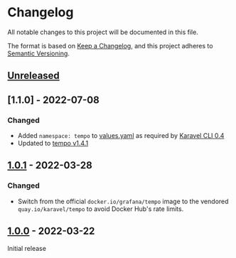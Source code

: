 # Changelog

All notable changes to this project will be documented in this file.

The format is based on [Keep a Changelog](https://keepachangelog.com/en/1.0.0/),
and this project adheres to [Semantic Versioning](https://semver.org/spec/v2.0.0.html).

## [Unreleased]

## [1.1.0] - 2022-07-08

### Changed

- Added `namespace: tempo` to [values.yaml](chart/values.yaml) as required by [Karavel CLI 0.4](https://github.com/karavel-io/cli/releases/tag/v0.4.0)
- Updated to [tempo v1.4.1](https://github.com/grafana/tempo/releases/tag/v1.4.1)

## [1.0.1] - 2022-03-28

### Changed

- Switch from the official `docker.io/grafana/tempo` image to the vendored `quay.io/karavel/tempo` to avoid Docker Hub's rate limits.

## [1.0.0] - 2022-03-22

Initial release

[unreleased]: https://github.com/karavel-io/platform-component-tempo/compare/1.0.1...HEAD
[1.0.1]: https://github.com/karavel-io/platform-component-tempo/compare/1.0.0...1.0.1
[1.0.0]: https://github.com/karavel-io/platform-component-tempo/releases/tag/1.0.0

